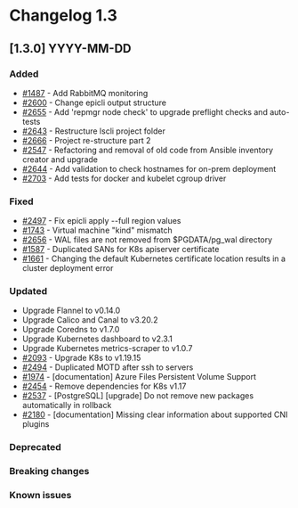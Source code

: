 # Changelog 1.3

## [1.3.0] YYYY-MM-DD

### Added

- [#1487](https://github.com//lambdastack-platform/lambdastack/issues/1487) - Add RabbitMQ monitoring
- [#2600](https://github.com/lambdastack-platform/lambdastack/issues/2600) - Change epicli output structure
- [#2655](https://github.com/lambdastack-platform/lambdastack/issues/2655) - Add 'repmgr node check' to upgrade preflight checks and auto-tests
- [#2643](https://github.com/lambdastack-platform/lambdastack/issues/2643) - Restructure lscli project folder
- [#2666](https://github.com/lambdastack-platform/lambdastack/issues/2666) - Project re-structure part 2
- [#2547](https://github.com/lambdastack-platform/lambdastack/issues/2547) - Refactoring and removal of old code from Ansible inventory creator and upgrade
- [#2644](https://github.com/lambdastack-platform/lambdastack/issues/2644) - Add validation to check hostnames for on-prem deployment
- [#2703](https://github.com/lambdastack-platform/lambdastack/issues/2703) - Add tests for docker and kubelet cgroup driver

### Fixed

- [#2497](https://github.com/lambdastack-platform/lambdastack/issues/2497) - Fix epicli apply --full region values
- [#1743](https://github.com/lambdastack-platform/lambdastack/issues/1743) - Virtual machine "kind" mismatch
- [#2656](https://github.com/lambdastack-platform/lambdastack/issues/2656) - WAL files are not removed from $PGDATA/pg_wal directory
- [#1587](https://github.com/lambdastack-platform/lambdastack/issues/1587) - Duplicated SANs for K8s apiserver certificate
- [#1661](https://github.com/lambdastack-platform/lambdastack/issues/1661) - Changing the default Kubernetes certificate location results in a cluster deployment error

### Updated

- Upgrade Flannel to v0.14.0
- Upgrade Calico and Canal to v3.20.2
- Upgrade Coredns to v1.7.0
- Upgrade Kubernetes dashboard to v2.3.1
- Upgrade Kubernetes metrics-scraper to v1.0.7
- [#2093](https://github.com/lambdastack-platform/lambdastack/issues/2093) - Upgrade K8s to v1.19.15
- [#2494](https://github.com/lambdastack-platform/lambdastack/issues/2494) - Duplicated MOTD after ssh to servers
- [#1974](https://github.com/lambdastack-platform/lambdastack/issues/1974) - [documentation] Azure Files Persistent Volume Support
- [#2454](https://github.com/lambdastack-platform/lambdastack/issues/2454) - Remove dependencies for K8s v1.17
- [#2537](https://github.com/lambdastack-platform/lambdastack/issues/2537) - [PostgreSQL] [upgrade] Do not remove new packages automatically in rollback
- [#2180](https://github.com/lambdastack-platform/lambdastack/issues/2180) - [documentation] Missing clear information about supported CNI plugins

### Deprecated

### Breaking changes

### Known issues